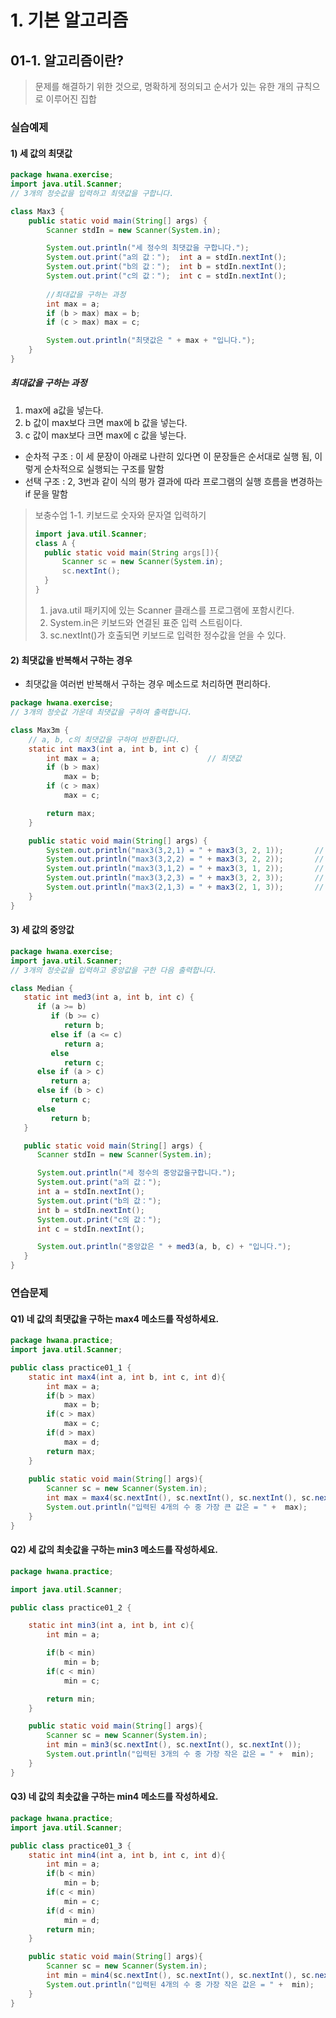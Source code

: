 # 1. 기본 알고리즘

## 01-1. 알고리즘이란?

> 문제를 해결하기 위한 것으로, 명확하게 정의되고 순서가 있는 유한 개의 규칙으로 이루어진 집합

### 실습예제

#### 1) 세 값의 최댓값

```java
package hwana.exercise;
import java.util.Scanner;
// 3개의 정숫값을 입력하고 최댓값을 구합니다.

class Max3 {
	public static void main(String[] args) {
		Scanner stdIn = new Scanner(System.in);

		System.out.println("세 정수의 최댓값을 구합니다.");
		System.out.print("a의 값：");	int a = stdIn.nextInt();
		System.out.print("b의 값：");	int b = stdIn.nextInt();
		System.out.print("c의 값：");	int c = stdIn.nextInt();
        
        //최대값을 구하는 과정
		int max = a;
		if (b > max) max = b;
		if (c > max) max = c;

		System.out.println("최댓값은 " + max + "입니다.");
	}
}
```

##### 최대값을 구하는 과정

1. max에 a값을 넣는다.
2. b 값이 max보다 크면 max에 b 값을 넣는다.
3. c 값이 max보다 크면 max에 c 값을 넣는다.

- 순차적 구조 : 이 세 문장이 아래로 나란히 있다면 이 문장들은 순서대로 실행 됨, 이렇게 순차적으로 실행되는 구조를 말함
- 선택 구조 : 2, 3번과 같이 식의 평가 결과에 따라 프로그램의 실행 흐름을 변경하는 if 문을 말함



> 보충수업 1-1. 키보드로 숫자와 문자열 입력하기
>
> ```java
> import java.util.Scanner;
> class A {
> 	public static void main(String args[]){
> 		Scanner sc = new Scanner(System.in);
> 		sc.nextInt();
> 	}
> }
> ```
>
> 1. java.util 패키지에 있는 Scanner 클래스를 프로그램에 포함시킨다.
> 2. System.in은 키보드와 연결된 표준 입력 스트림이다.
> 3. sc.nextInt()가 호출되면 키보드로 입력한 정수값을 얻을 수 있다.



#### 2) 최댓값을 반복해서 구하는 경우

- 최댓값을 여러번 반복해서 구하는 경우 메소드로 처리하면 편리하다.

```java
package hwana.exercise;
// 3개의 정숫값 가운데 최댓값을 구하여 출력합니다.

class Max3m {
	// a, b, c의 최댓값을 구하여 반환합니다.
	static int max3(int a, int b, int c) {
		int max = a;						// 최댓값
		if (b > max) 
			max = b;
		if (c > max) 
			max = c;

		return max;
	}

	public static void main(String[] args) {
		System.out.println("max3(3,2,1) = " + max3(3, 2, 1));		// [A] a＞b＞c
		System.out.println("max3(3,2,2) = " + max3(3, 2, 2));		// [B] a＞b＝c
		System.out.println("max3(3,1,2) = " + max3(3, 1, 2));		// [C] a＞c＞b
		System.out.println("max3(3,2,3) = " + max3(3, 2, 3));		// [D] a＝c＞b
		System.out.println("max3(2,1,3) = " + max3(2, 1, 3));		// [E] c＞a＞b
	}
}

```

#### 3)  세 값의 중앙값

```java
package hwana.exercise;
import java.util.Scanner;
// 3개의 정숫값을 입력하고 중앙값을 구한 다음 출력합니다.

class Median {
   static int med3(int a, int b, int c) {
      if (a >= b)
         if (b >= c)
            return b;
         else if (a <= c)
            return a;
         else
            return c;
      else if (a > c)
         return a;
      else if (b > c)
         return c;
      else
         return b;
   }

   public static void main(String[] args) {
      Scanner stdIn = new Scanner(System.in);

      System.out.println("세 정수의 중앙값을구합니다.");
      System.out.print("a의 값："); 
      int a = stdIn.nextInt();
      System.out.print("b의 값："); 
      int b = stdIn.nextInt();
      System.out.print("c의 값："); 
      int c = stdIn.nextInt();

      System.out.println("중앙값은 " + med3(a, b, c) + "입니다.");
   }
}
```



### 연습문제

#### Q1)  네 값의 최댓값을 구하는 max4 메소드를 작성하세요.

```java
package hwana.practice;
import java.util.Scanner;

public class practice01_1 {
    static int max4(int a, int b, int c, int d){
        int max = a;
        if(b > max)
            max = b;
        if(c > max)
            max = c;
        if(d > max)
            max = d;
        return max;
    }
    
    public static void main(String[] args){
        Scanner sc = new Scanner(System.in);
        int max = max4(sc.nextInt(), sc.nextInt(), sc.nextInt(), sc.nextInt());
        System.out.println("입력된 4개의 수 중 가장 큰 값은 = " +  max);
    }
}

```

#### Q2) 세 값의 최솟값을 구하는 min3 메소드를 작성하세요.

```java
package hwana.practice;

import java.util.Scanner;

public class practice01_2 {

    static int min3(int a, int b, int c){
        int min = a;

        if(b < min)
            min = b;
        if(c < min)
            min = c;

        return min;
    }

    public static void main(String[] args){
        Scanner sc = new Scanner(System.in);
        int min = min3(sc.nextInt(), sc.nextInt(), sc.nextInt());
        System.out.println("입력된 3개의 수 중 가장 작은 값은 = " +  min);
    }
}
```

#### Q3) 네 값의 최솟값을 구하는 min4 메소드를 작성하세요.

```java
package hwana.practice;
import java.util.Scanner;

public class practice01_3 {
    static int min4(int a, int b, int c, int d){
        int min = a;
        if(b < min)
            min = b;
        if(c < min)
            min = c;
        if(d < min)
            min = d;
        return min;
    }

    public static void main(String[] args){
        Scanner sc = new Scanner(System.in);
        int min = min4(sc.nextInt(), sc.nextInt(), sc.nextInt(), sc.nextInt());
        System.out.println("입력된 4개의 수 중 가장 작은 값은 = " +  min);
    }
}

```



